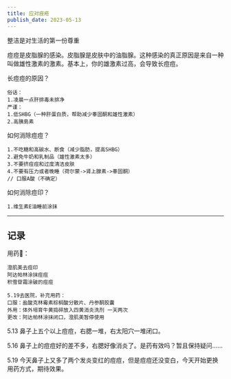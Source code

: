 ```yaml
---
title: 应对痤疮
publish_date: 2023-05-13
---
```


整洁是对生活的第一份尊重

痘痘是皮脂腺的感染。皮脂腺是皮肤中的油脂腺。这种感染的真正原因是来自一种叫做雄性激素的激素。基本上，你的雄激素过高，会导致长痘痘。

长痘痘的原因？

```
俗话：
1.凌晨一点肝排毒未排净
严谨：
1.低SHBG（一种肝蛋白质，帮助减少睾固酮和雄性激素）
2.高胰島素
```

如何消除痘痘？

```
1.不吃糖和高碳水、断食（减少脂肪，提高SHBG）
2.避免牛奶和乳制品（雄性激素太多）
3.不要挤痘痘和过度清洁皮肤
4.不要有压力或者晚睡（荷尔蒙->肾上腺素->睾固酮）
// 口服A酸（不确定）
```

如何消除痘印？

```
1.维生素E油睡前涂抹
```

---

## 记录

用药💊：

```
澄肌美去痘印
阿达帕林涂抹痘痘
积雪苷霜涂破的痘痘

5.19去医院，补充用药：
口服：盐酸克林霉素棕榈酸分散片、丹参酮胶囊
外用：体外培育牛黄捣碎放入四黄消炎洗剂 一天两次
更改：阿达帕林涂抹闭口，澄肌美暂停使用
```

5.13 鼻子上五个以上痘痘，右腮一堆，右太阳穴一堆闭口。

5.16 鼻子上的痘痘好的差不多，右腮好像消炎了。是药有效吗？暂且保持疑问......

5.19 今天鼻子上又多了两个发炎变红的痘痘，但是痘痘还没变白，今天开始更换用药方式，期待效果。

